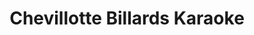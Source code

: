 ---
title: "Chevillotte Billards Karaoke"
url: /pereira/chevillotte-billards-karaoke/
shop: juegos
---